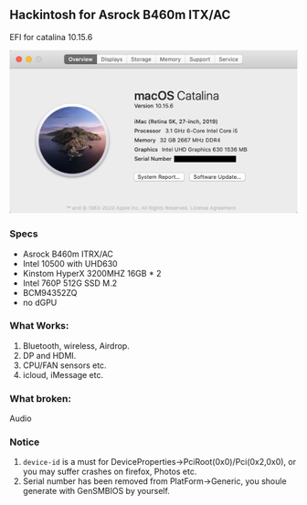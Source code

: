 ## Hackintosh for Asrock B460m ITX/AC

EFI for catalina 10.15.6

![](https://raw.githubusercontent.com/fzlee/B460M-ITX-AC-EFI/master/images/catalina-10.15.6.png)

### Specs

* Asrock B460m ITRX/AC
* Intel 10500 with UHD630
* Kinstom HyperX 3200MHZ 16GB * 2
* Intel 760P 512G SSD M.2
* BCM94352ZQ
* no dGPU 


### What Works:
1. Bluetooth, wireless, Airdrop.
2. DP and HDMI.
3. CPU/FAN sensors etc.
4. icloud, iMessage etc.

### What broken:
Audio


### Notice

1. `device-id` is a must for DeviceProperties->PciRoot(0x0)/Pci(0x2,0x0), or you may suffer crashes on firefox, Photos etc. 
2. Serial number has been removed from PlatForm->Generic, you shoule generate with GenSMBIOS by yourself.

